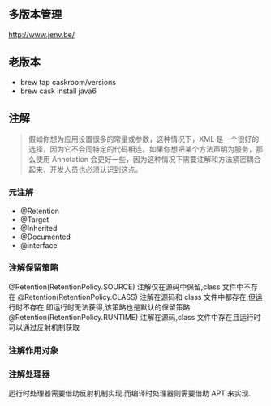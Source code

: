 ## 多版本管理

http://www.jenv.be/

## 老版本

- brew tap caskroom/versions
- brew cask install java6

## 注解

> 假如你想为应用设置很多的常量或参数，这种情况下，XML 是一个很好的选择，因为它不会同特定的代码相连。如果你想把某个方法声明为服务，那么使用 Annotation 会更好一些，因为这种情况下需要注解和方法紧密耦合起来，开发人员也必须认识到这点。

### 元注解

- @Retention
- @Target
- @Inherited
- @Documented
- @interface

### 注解保留策略

@Retention(RetentionPolicy.SOURCE) 注解仅在源码中保留,class 文件中不存在
@Retention(RetentionPolicy.CLASS) 注解在源码和 class 文件中都存在,但运行时不存在,即运行时无法获得,该策略也是默认的保留策略
@Retention(RetentionPolicy.RUNTIME) 注解在源码,class 文件中存在且运行时可以通过反射机制获取

### 注解作用对象

### 注解处理器

运行时处理器需要借助反射机制实现,而编译时处理器则需要借助 APT 来实现.

